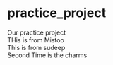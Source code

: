 # practice_project
Our practice project 
<br>
THis is from Mistoo
<br>
This is from sudeep<br>
Second Time is the charms